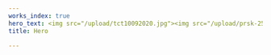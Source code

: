 ```yaml
---
works_index: true
hero_text: <img src="/upload/tct10092020.jpg"><img src="/upload/prsk-2508.jpg">
title: Hero

---
```

<Hero :text="$page.frontmatter.hero_text" />
<WorksList />